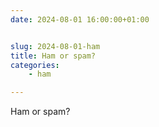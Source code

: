 ```yaml
---
date: 2024-08-01 16:00:00+01:00


slug: 2024-08-01-ham
title: Ham or spam?
categories:
    - ham

---
```


Ham or spam?